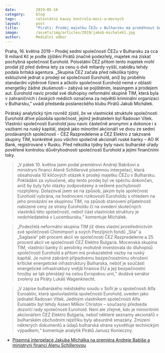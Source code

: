 ```yaml
---
date:         2019-05-16
category:     blog
tags:         celostátní kauzy kontrola-moci-a-mocnych
layout:       post
title:        "Piráti: Prodej majetku ČEZu v Bulharsku má proběhnout bez výběrového řízení, navíc firmě s pochybnou strukturou"
image:        /assets/img/articles/2019/jakub-michalek1.jpg
author:       Mediální odbor
---
```



Praha, 16. května 2019 – Prodej sedmi společností ČEZu v Bulharsku za cca 8 miliard Kč je podle zjištění Pirátů značně podezřelý, majetek má získat pochybná společnost Eurohold. Polostátní ČEZ přitom tento majetek mohl prodat již před dvěma lety za cenu o dvě miliardy vyšší, nabídku tehdy podala britská agentura. „Skupina ČEZ začala před několika týdny exkluzivně jednat o prodeji se společností Eurohold, aniž by proběhlo standardní výběrové řízení a ačkoliv společnost Eurohold nemá v oblasti energetiky žádné zkušenosti – zabývá se pojištěním, leasingem a prodejem aut. Eurohold navíc prodal své dluhopisy neformální skupině TIM, která byla v zahraničních i českých médiích označena za největší kriminální organizaci v Bulharsku,” uvádí předseda poslaneckého klubu Pirátů Jakub Michálek. 

Pirátský analytický tým rovněž zjistil, že ve vlastnické struktuře společnosti Eurohold dříve působila společnost, jejímž jednatelem byl Radovan Vítek. Vlastníci společnosti Eurohold jsou navíc částečně anonymní a dokonce i s vazbami na ruský kapitál, stejně jako minoritní akcionáři ve dvou ze sedmi prodávaných společností - ČEZ Razpredelenie a ČEZ Elektro z takzvané skupiny TIM, konkrétně jsou všichni společně akcionáři ruské banky – AO IK Bank, registrované v Rusku. Před několika týdny byly navíc bulharské úřady pověřené kontrolou důvěryhodnosti společnosti Eurohold a jejími finančními toky.

> „V pátek 10. května jsem podal premiérovi Andreji Babišovi a ministryni financí Aleně Schillerové písemnou interpelaci, která obsahovala 10 klíčových otázek k prodeji majetku ČEZu v Bulharsku. Pokládám za vyloučené, aby tento prodej byl ve spěchu dokončen, aniž by byly tyto otázky zodpovězeny a veškeré pochybnosti rozptýleny. Dotazoval jsem se na způsob, jakým byla společnost Eurohold vybrána, na hodnocení rizikovosti Euroholdu s ohledem na jeho provázání se skupinou TIM, na způsob stanovení přijatelnosti nabízené ceny ze strany Euroholdu či na uvedení skutečných vlastníků této společnosti, neboť část vlastnické struktury je nedohledatelná v Lucembursku,“ komentuje Michálek.

> „Podezřelá neformální skupina TIM již dnes vlastní prostřednictvím své společnosti Chimimport a svých Penzijních fondů „Sila“ a „Saglasie“ pět procent akcií ve společnosti ČEZ Razpredelenie a 25 procent akcií ve společnosti ČEZ Elektro Bulgaria. Mocenská skupina TIM, vlastnící banky či aerolinky mohutně investovala do dluhopisů společnosti Eurohold a přitom má prokazatelné vazby na ruský kapitál. Je nutné zabránit případnému bezpečnostnímu ohrožení kritické energetické infrastruktury Bulharska, neboť je součásti energetické infrastruktury vnější hranice EU a její bezpečnostní hrozby se tak přenášejí na celou Evropskou unii,“ dodává senátor zvolený za Piráty Lukáš Wagenknecht.

> „V zápise bulharského městského soudu v Sofii je u společnosti Alfa Euroaktiv, která spoluvlastnila společnosti Eurohold, uveden jako jednatel Radovan Vítek. Jediným vlastníkem společnosti Alfa Euroaktiv byl tehdy Assen Milkov Christov – současný předseda dozorčí rady společnosti Eurohold. Není ale zřejmé, kdo je minioritním akcionářem ČEZ Elektro Bulgaria, neboť některé seznamy akcionářů v bulharském obchodním rejstříku byly absurdně smazány. Zmizení některých dokumentů a údajů bulharská strana vysvětluje technickým výpadkem,“ komentuje analytik Pirátů Janusz Konieczny.

* [Písemná interpelace Jakuba Michálka na premiéra Andreje Babiše a ministryni financí Alenu Schillerovou](https://www.pirati.cz/assets/pdf/interpelace-michalek-cez-bulgaria.pdf)
